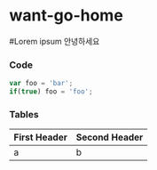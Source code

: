 # want-go-home
#Lorem ipsum
안녕하세요

### Code

```javascript
var foo = 'bar';
if(true) foo = 'foo';
```
### Tables

First Header | Second Header
------------ | ------------
a | b
